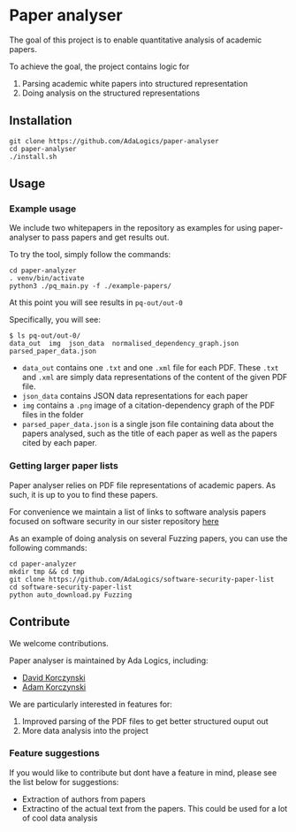 # Paper analyser
The goal of this project is to enable quantitative analysis of 
academic papers. 

To achieve the goal, the project contains logic for

1. Parsing academic white papers into structured representation
1. Doing analysis on the structured representations

## Installation
```
git clone https://github.com/AdaLogics/paper-analyser
cd paper-analyser
./install.sh
```

## Usage 
### Example usage
We include two whitepapers in the repository as examples for using 
paper-analyser to pass papers and get results out.

To try the tool, simply follow the commands:
```
cd paper-analyzer
. venv/bin/activate
python3 ./pq_main.py -f ./example-papers/
```

At this point you will see results in `pq-out/out-0`

Specifically, you will see:
```
$ ls pq-out/out-0/
data_out  img  json_data  normalised_dependency_graph.json  parsed_paper_data.json
```

* `data_out` contains one `.txt` and one `.xml` file for each PDF. These `.txt` and `.xml` are simply data representations of the content of the given PDF file.
* `json_data` contains JSON data representations for each paper
* `img` contains a `.png` image of a citation-dependency graph of the PDF files in the folder 
* `parsed_paper_data.json` is a single json file containing data about the papers analysed, such as the title of each paper as well as the papers cited by each paper. 

### Getting larger paper lists
Paper analyser relies on PDF file representations of academic papers.
As such, it is up to you to find these papers. 

For convenience we maintain a list of links to software analysis papers
focused on software security in our sister repository [here](https://github.com/AdaLogics/software-security-paper-list)

As an example of doing analysis on several Fuzzing papers, you can use the following commands:

```
cd paper-analyzer
mkdir tmp && cd tmp
git clone https://github.com/AdaLogics/software-security-paper-list
cd software-security-paper-list
python auto_download.py Fuzzing
```


## Contribute
We welcome contributions. 

Paper analyser is maintained by Ada Logics, including: 
* [David Korczynski](https://twitter.com/Davkorcz)  
* [Adam Korczynski](https://twitter.com/AdamKorcz4)

We are particularly interested in features for:
1. Improved parsing of the PDF files to get better structured ouput out
1. More data analysis into the project


### Feature suggestions
If you would like to contribute but dont have a feature in mind, please see the list below for suggestions:

* Extraction of authors from papers
* Extractino of the actual text from the papers. This could be used for a lot of cool data analysis
